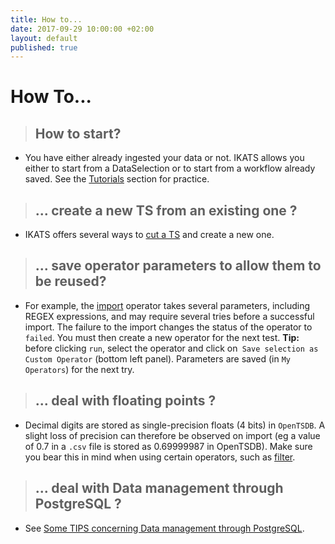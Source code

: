 ```yaml
---
title: How to...
date: 2017-09-29 10:00:00 +02:00
layout: default
published: true
---
```



How To...
=========
>## How to start?
* You have either already ingested your data or not. IKATS allows you either to start from a DataSelection or to start from a workflow already saved.
See  the [Tutorials](/tutorials.html) section for practice.

<!--How to use a ML?

How to use Jupyter? -->

>## ... create a new TS from an existing one ?
* IKATS offers several ways to [cut a TS](/doc/operators/cutTs.html) and create a new one.


>## ... save operator parameters to allow them to be reused?
* For example, the [import](/doc/operators/importTs.html) operator takes several parameters, including REGEX expressions, and may require several tries before a successful import. The failure to the import changes the status of the operator to `failed`. You must then create a new operator for the next test. **Tip:** before clicking `run`, select the operator and click on` Save selection as Custom Operator` (bottom left panel). Parameters are saved (in `My Operators`) for the next try.

>## ... deal with floating points ?
* Decimal digits are stored as single-precision floats (4 bits) in `OpenTSDB`. A slight loss of precision can therefore be observed on import (eg a value of 0.7 in a `.csv` file is stored as 0.69999987 in OpenTSDB). Make sure you bear this in mind when using certain operators, such as [filter](/doc/operators/filter.html).

>## ... deal with Data management through PostgreSQL ?
* See [Some TIPS concerning Data management through PostgreSQL](/postgresql.html).
